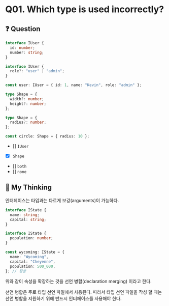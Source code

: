 # Q01. Which type is used incorrectly?

## ❓ Question

```ts
interface IUser {
  id: number;
  number: string;
}

interface IUser {
  role?: "user" | "admin";
}

const user: IUser = { id: 1, name: "Kevin", role: "admin" };

type Shape = {
  width?: number;
  height?: number;
};

type Shape = {
  radius?: number;
};

const circle: Shape = { radius: 10 };
```

- [] `IUser`
- [x] `Shape`
- [] `both`
- [] `none`

## 🤔 My Thinking

인터페이스는 타입과는 다르게 보강(arguments)이 가능하다.

```ts
interface IState {
  name: string;
  capital: string;
}

interface IState {
  population: number;
}

const wycoming: IState = {
  name: "Wycoming",
  capital: "Cheyenne",
  population: 500_000,
}; // 정상
```

위와 같이 속성을 확장하는 것을 선언 병합(declaration merging) 이라고 한다.

선언 병합은 주로 타입 선언 파일에서 사용된다. 따라서 타입 선언 파일을 작성 할 때는 선언 병합을 지원하기 위해 반드시 인터페이스를 사용해야 한다.
